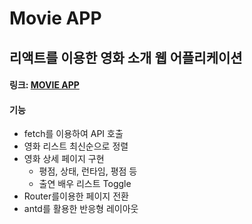 # Movie APP
## 리액트를 이용한 영화 소개 웹 어플리케이션

#### 링크: [MOVIE APP](https://jjjjhjjjj.github.io/Movie-App/)

#### 기능
* fetch를 이용하여 API 호출
* 영화 리스트 최신순으로 정렬
* 영화 상세 페이지 구현
  + 평점, 상태, 런타임, 평점 등 
  + 출연 배우 리스트 Toggle
* Router를이용한 페이지 전환
* antd를 활용한 반응형 레이아웃
